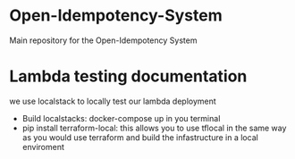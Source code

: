 # Open-Idempotency-System
Main repository for the Open-Idempotency System 



# Lambda testing documentation
we use localstack to locally test our lambda deployment 
- Build localstacks: docker-compose up in you terminal
- pip install terraform-local: this allows you to use tflocal in the same way as you would use terraform and build the infastructure in a local enviroment 

